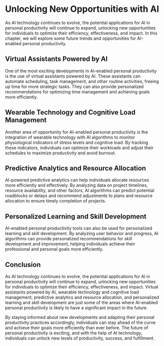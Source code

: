 Unlocking New Opportunities with AI
====================================================================================================================

As AI technology continues to evolve, the potential applications for AI in personal productivity will continue to expand, unlocking new opportunities for individuals to optimize their efficiency, effectiveness, and impact. In this chapter, we will explore some future trends and opportunities for AI-enabled personal productivity.

Virtual Assistants Powered by AI
--------------------------------

One of the most exciting developments in AI-enabled personal productivity is the use of virtual assistants powered by AI. These assistants can automate scheduling, task management, and other routine activities, freeing up time for more strategic tasks. They can also provide personalized recommendations for optimizing time management and achieving goals more efficiently.

Wearable Technology and Cognitive Load Management
-------------------------------------------------

Another area of opportunity for AI-enabled personal productivity is the integration of wearable technology with AI algorithms to monitor physiological indicators of stress levels and cognitive load. By tracking these indicators, individuals can optimize their workloads and adjust their schedules to maximize productivity and avoid burnout.

Predictive Analytics and Resource Allocation
--------------------------------------------

AI-powered predictive analytics can help individuals allocate resources more efficiently and effectively. By analyzing data on project timelines, resource availability, and other factors, AI algorithms can predict potential roadblocks or delays and recommend adjustments to plans and resource allocation to ensure timely completion of projects.

Personalized Learning and Skill Development
-------------------------------------------

AI-enabled personal productivity tools can also be used for personalized learning and skill development. By analyzing user behavior and progress, AI algorithms can provide personalized recommendations for skill development and improvement, helping individuals achieve their professional and personal goals more efficiently.

Conclusion
----------

As AI technology continues to evolve, the potential applications for AI in personal productivity will continue to expand, unlocking new opportunities for individuals to optimize their efficiency, effectiveness, and impact. Virtual assistants powered by AI, wearable technology and cognitive load management, predictive analytics and resource allocation, and personalized learning and skill development are just some of the areas where AI-enabled personal productivity is likely to have a significant impact in the future.

By staying informed about new developments and adapting their personal productivity practices accordingly, individuals can stay ahead of the curve and achieve their goals more efficiently than ever before. The future of personal productivity is exciting, and with the help of AI technology, individuals can unlock new levels of productivity, success, and fulfillment.
